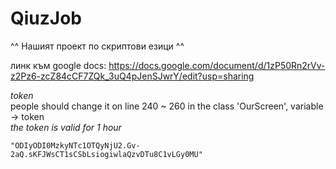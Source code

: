 # QiuzJob
^^ Нашият проект по скриптови езици ^^

линк към google docs:
https://docs.google.com/document/d/1zP50Rn2rVv-z2Pz6-zcZ84cCF7ZQk_3uQ4pJenSJwrY/edit?usp=sharing


*token*  
people should change it on line 240 ~ 260 in the class 'OurScreen', variable -> token  
*the token is valid for 1 hour*  
~~~~~~~~~~~~~~~~~~~~~~~~~~~~
"ODIyODI0MzkyNTc1OTQyNjU2.Gv-2aQ.sKFJWsCT1sCSbLsiogiwlaQzvDTu8C1vLGy0MU"
